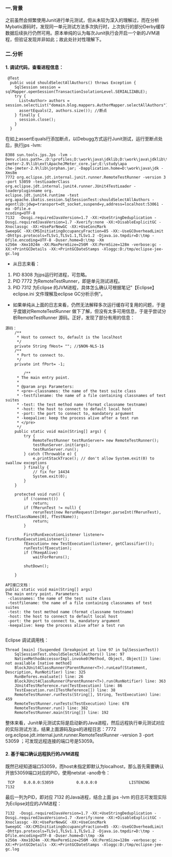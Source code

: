 ### 一.背景
之前虽然会频繁使用Junit进行单元测试，但从未较为深入的理解过，而在分析Mybatis源码时，发现同一单元测试方法多次执行时，上次执行的部分Derby缓存数据后续执行仍然可用。原本单纯的认为每次Junit执行会开启一个新的JVM进程，但验证发现并非如此；故此处针对性理解下。

### 二.分析
#### 1. 调试代码，查看进程信息：
```language
 @Test
  public void shouldSelectAllAuthors() throws Exception {
    SqlSession session = sqlMapper.openSession(TransactionIsolationLevel.SERIALIZABLE);
    try {
      List<Author> authors = session.selectList("domain.blog.mappers.AuthorMapper.selectAllAuthors");
      assertEquals(2, authors.size()); //断点
    } finally {
      session.close();
    }
  }
```
在如上assertEquals行添加断点，以Debugg方式运行Junit测试，运行至断点处后，执行jps -lvm:
```language
8308 sun.tools.jps.Jps -lvm -Denv.class.path=.;D:\profiles;D:\work\java\jdklib;D:\work\java\jdklib\tools.jar;E:\study\apache-jmeter-2.9\lib\ext\ApacheJMeter_core.jar;E:\study\apa
che-jmeter-2.9\lib\jorphan.jar; -Dapplication.home=D:\work\java\jdk -Xms8m
7772 org.eclipse.jdt.internal.junit.runner.RemoteTestRunner -version 3 -port 53059 -testLoaderClass org.eclipse.jdt.internal.junit4.runner.JUnit4TestLoader -loaderpluginname org.
eclipse.jdt.junit4.runtime -test org.apache.ibatis.session.SqlSessionTest:shouldSelectAllAuthors -agentlib:jdwp=transport=dt_socket,suspend=y,address=localhost:53061 -ea -Dfile.e
ncoding=UTF-8
7132  -Dosgi.requiredJavaVersion=1.7 -XX:+UseStringDeduplication -Dosgi.requiredJavaVersion=1.7 -Xverify:none -XX:+DisableExplicitGC -Xnoclassgc -XX:+UseParNewGC -XX:+UseConcMark
SweepGC -XX:CMSInitiatingOccupancyFraction=85 -XX:-UseGCOverheadLimit -Dhttps.protocols=TLSv1,TLSv1.1,TLSv1.2 -Djava.io.tmpdir=D:\tmp -Dfile.encoding=UTF-8 -Duser.home=D:\tmp -Xm
s256m -Xmx1024m -XX:MaxPermSize=256M -XX:PermSize=128m -verbose:gc -XX:+PrintGCDetails -XX:+PrintGCDateStamps -Xloggc:D:/tmp/eclipse-jee-gc.log
```
- 从日志来看：
1. PID 8308 为jps运行时进程，可忽略。
2. PID 7772 为RemoteTestRunner，即是单元测试进程。
3. PID 7312 为Eclipse 的JVM进程，具体怎么确认可根据笔记"【Eclipse】eclipse.ini 文件理解及eclipse GC分析示例"。

- 如果单纯从上面的日志来看，仍然无法解释多次运行缓存可复用的问题，于是乎度娘对RemoteTestRunner 做下了解，但没有太多可用信息，于是乎尝试分析RemoteTestRunner 源码。正好，发现了部分有用的信息：
```language
源码：
	/**
	 * Host to connect to, default is the localhost
	 */
	private String fHost= ""; //$NON-NLS-1$
	/**
	 * Port to connect to.
	 */
	private int fPort= -1;

		/**
	 * The main entry point.
	 *
	 * @param args Parameters:
	 * <pre>-classnames: the name of the test suite class
	 * -testfilename: the name of a file containing classnames of test suites
	 * -test: the test method name (format classname testname)
	 * -host: the host to connect to default local host
	 * -port: the port to connect to, mandatory argument
	 * -keepalive: keep the process alive after a test run
     * </pre>
     */
	public static void main(String[] args) {
		try {
			RemoteTestRunner testRunServer= new RemoteTestRunner();
			testRunServer.init(args);
			testRunServer.run();
		} catch (Throwable e) {
			e.printStackTrace(); // don't allow System.exit(0) to swallow exceptions
		} finally {
			// fix for 14434
			System.exit(0);
		}
	}

	protected void run() {
		if (!connect())
			return;
		if (fRerunTest != null) {
			rerunTest(new RerunRequest(Integer.parseInt(fRerunTest), fTestClassNames[0], fTestName));
			return;
		}

		FirstRunExecutionListener listener= firstRunExecutionListener();
		fExecution= new TestExecution(listener, getClassifier());
		runTests(fExecution);
		if (fKeepAlive)
			waitForReruns();

		shutDown();

	}

```
```language
API接口文档：
public static void main(String[] args)
The main entry point. Parameters
 -classnames: the name of the test suite class
 -testfilename: the name of a file containing classnames of test suites
 -test: the test method name (format classname testname) 
 -host: the host to connect to default local host 
 -port: the port to connect to, mandatory argument 
 -keepalive: keep the process alive after a test run
 
```
Eclipse 调试调用栈：
```language
Thread [main] (Suspended (breakpoint at line 97 in SqlSessionTest))	
	SqlSessionTest.shouldSelectAllAuthors() line: 97	
	NativeMethodAccessorImpl.invoke0(Method, Object, Object[]) line: not available [native method]	
	BlockJUnit4ClassRunner(ParentRunner<T>).runLeaf(Statement, Description, RunNotifier) line: 325	
	RunBefores.evaluate() line: 26	
	BlockJUnit4ClassRunner(ParentRunner<T>).run(RunNotifier) line: 363	
	JUnit4TestReference.run(TestExecution) line: 86	
	TestExecution.run(ITestReference[]) line: 38	
	RemoteTestRunner.runTests(String[], String, TestExecution) line: 459	
	RemoteTestRunner.runTests(TestExecution) line: 678	
	RemoteTestRunner.run() line: 382	
	RemoteTestRunner.main(String[]) line: 192	
```
整体来看，Junit单元测试实际是启动新的Java进程，然后远程执行单元测试对应的实际测试方法，结果上面源码及jps的进程日志：7772 org.eclipse.jdt.internal.junit.runner.RemoteTestRunner -version 3 -port 53059 ；可发现远程连接的端口号是53059。

#### 2. 基于端口确认远程执行的JVM进程
既然已经知道端口53059，而host未指定即默认为localhost，那么首先需要确认开放53059端口对应的PID，使用netstat -ano命令：
```language
 TCP    0.0.0.0:53059          0.0.0.0:0              LISTENING       7132
```
最后一列为PID，即对应 7132 的Java进程，结合上面 jps -lvm 的日志可发现实际为Eclipse对应的JVM进程：
```language
7132  -Dosgi.requiredJavaVersion=1.7 -XX:+UseStringDeduplication -Dosgi.requiredJavaVersion=1.7 -Xverify:none -XX:+DisableExplicitGC -Xnoclassgc -XX:+UseParNewGC -XX:+UseConcMark
SweepGC -XX:CMSInitiatingOccupancyFraction=85 -XX:-UseGCOverheadLimit -Dhttps.protocols=TLSv1,TLSv1.1,TLSv1.2 -Djava.io.tmpdir=D:\tmp -Dfile.encoding=UTF-8 -Duser.home=D:\tmp -Xm
s256m -Xmx1024m -XX:MaxPermSize=256M -XX:PermSize=128m -verbose:gc -XX:+PrintGCDetails -XX:+PrintGCDateStamps -Xloggc:D:/tmp/eclipse-jee-gc.log
```


